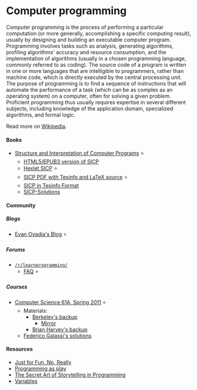 # Computer programming

Computer programming is the process of performing a particular computation (or more generally, accomplishing a specific computing result), usually by designing and building an executable computer program. Programming involves tasks such as analysis, generating algorithms, profiling algorithms' accuracy and resource consumption, and the implementation of algorithms (usually in a chosen programming language, commonly referred to as coding). The source code of a program is written in one or more languages that are intelligible to programmers, rather than machine code, which is directly executed by the central processing unit. The purpose of programming is to find a sequence of instructions that will automate the performance of a task (which can be as complex as an operating system) on a computer, often for solving a given problem. Proficient programming thus usually requires expertise in several different subjects, including knowledge of the application domain, specialized algorithms, and formal logic.

Read more on [Wikipedia](https://en.wikipedia.org/wiki/Computer_programming).

#### Books
- [Structure and Interpretation of Computer Programs](https://en.wikipedia.org/wiki/Structure_and_Interpretation_of_Computer_Programs) ⭐
  - [HTML5/EPUB3 version of SICP](https://github.com/sarabander/sicp)
  - [Hexlet SICP](https://sicp.hexlet.io) ⭐
  - [SICP PDF with Texinfo and LaTeX source](https://github.com/sarabander/sicp-pdf) ⭐
  - [SICP in Texinfo Format](https://www.neilvandyke.org/sicp-texi)
  - [SICP-Solutions](http://community.schemewiki.org/?SICP-Solutions)

#### Community

##### Blogs
- [Evan Ovadia's Blog](https://verdagon.dev) ⭐

##### Forums
- [`/r/learnprogramming/`](https://www.reddit.com/r/learnprogramming)
  - [FAQ](https://www.reddit.com/r/learnprogramming/wiki/faq) ⭐

##### Courses
- [Computer Science 61A, Spring 2011](https://archive.org/details/ucberkeley-webcast-PL3E89002AA9B9879E?sort=titleSorter) ⭐
  - Materials:
    - [Berkeley's backup](https://wla.berkeley.edu/~cs61a/sp11)
      - [Mirror](https://inst.eecs.berkeley.edu//~cs61a/sp11)
    - [Brian Harvey's backup](https://people.eecs.berkeley.edu/~bh/61a-pages)
  - [Federico Galassi's solutions](https://github.com/fgalassi/cs61a-sp11)

#### Resources
- [Just for Fun. No, Really](https://justforfunnoreally.dev)
- [Programming as play](https://austinhenley.com/blog/programmingasplay.html)
- [The Secret Art of Storytelling in Programming](https://semaphoreci.com/blog/storytelling-programming)
- [Variables](https://nested.substack.com/p/variables)
